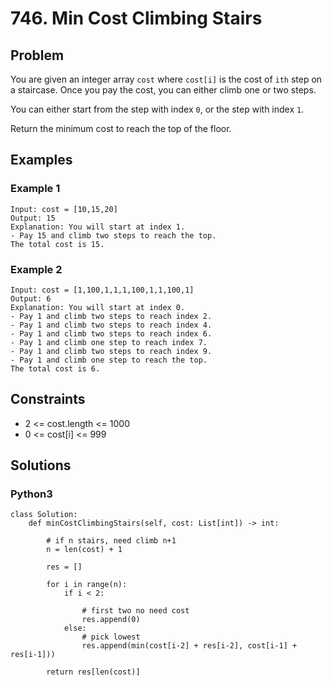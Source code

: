 # 746. Min Cost Climbing Stairs

## Problem

You are given an integer array `cost` where `cost[i]` is the cost of `ith` step on a staircase. Once you pay the cost, you can either climb one or two steps.

You can either start from the step with index `0`, or the step with index `1`.

Return the minimum cost to reach the top of the floor.

## Examples

### Example 1

```
Input: cost = [10,15,20]
Output: 15
Explanation: You will start at index 1.
- Pay 15 and climb two steps to reach the top.
The total cost is 15.
```

### Example 2

```
Input: cost = [1,100,1,1,1,100,1,1,100,1]
Output: 6
Explanation: You will start at index 0.
- Pay 1 and climb two steps to reach index 2.
- Pay 1 and climb two steps to reach index 4.
- Pay 1 and climb two steps to reach index 6.
- Pay 1 and climb one step to reach index 7.
- Pay 1 and climb two steps to reach index 9.
- Pay 1 and climb one step to reach the top.
The total cost is 6.
```

## Constraints

* 2 <= cost.length <= 1000
* 0 <= cost[i] <= 999

## Solutions

### Python3

```
class Solution:
    def minCostClimbingStairs(self, cost: List[int]) -> int:
        
        # if n stairs, need climb n+1 
        n = len(cost) + 1
        
        res = []
        
        for i in range(n):
            if i < 2:
                
                # first two no need cost
                res.append(0)
            else:
                # pick lowest
                res.append(min(cost[i-2] + res[i-2], cost[i-1] + res[i-1]))
                
        return res[len(cost)]
```

